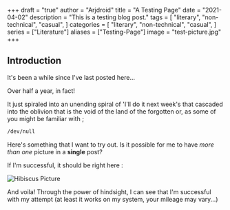 +++
draft = "true"
author = "Arjdroid"
title = "A Testing Page"
date = "2021-04-02"
description = "This is a testing blog post."
tags = [
    "literary",
    "non-technical",
    "casual",
]
categories = [
    "literary",
    "non-technical",
    "casual",
]
series = ["Literature"]
aliases = ["Testing-Page"]
image = "test-picture.jpg"
+++

## Introduction

It's been a while since I've last posted here...

Over half a year, in fact!

It just spiraled into an unending spiral of 'I'll do it next week's that cascaded into the oblivion that is the void of the land of the forgotten or, as some of you might be familiar with ;

```bash
/dev/null
```

Here's something that I want to try out. Is it possible for me to have _more than one_ picture in a **single** post?

If I'm successful, it should be right here :

![Hibiscus Picture](test-picture2.jpg)

And voila! Through the power of hindsight, I can see that I'm successful with my attempt (at least it works on my system, your mileage may vary...)
